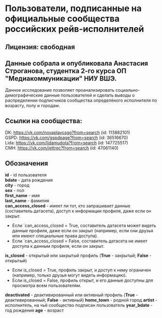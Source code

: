 ﻿# Пользователи, подписанные на официальные сообщества российских рейв-исполнителей  

## Лицензия: свободная  

## Данные собрала и опубликовала Анастасия Строганова, студентка 2-го курса ОП "Медиакоммуникации" НИУ ВШЭ.

Данное исследование позволяет проанализировать социально-демографические данные пользователей и сделать выводы о распределении подписчиков сообщества определёного исполнителя по возрасту, полу и городам.

## Ссылки на сообщества:  
DK: https://vk.com/novaplaycsgo?from=search (id: 113882101)  
GSPD: https://vk.com/gspdpage?from=search (id: 36516670)  
Lida: https://vk.com/lidamudota?from=search (id: 147725517)  
CMH: https://vk.com/jettrec?from=search (id: 47061140)

## Обозначения  
**id** - id пользователя  
**bdate** - дата рождения  
**city** - город  
**sex** - пол  
**first_name** - имя  
**last_name** - фамилия  
**can_access_closed** - имеет ли тот, кто запрашивает данные (составитель датасета), доступ к информации профиля, даже если он закрыт.  
-   Если  `can_access_closed = True, составитель датасета может видеть данные профиля, даже если он закрыт (например, если они друзья или имеют специальные права доступа).
-   Если  `can_access_closed = False, составитель датасета не имеет доступа к данным профиля, если он закрыт.

**is_closed** - открытый или закрытый профиль (**True** - закрытый; **False** - открытый)
- Если is_closed = True, профиль закрыт, и доступ к нему ограничен (например, только друзья могут видеть информацию).
- Если is_closed = False, профиль открыт, и его данные доступны для просмотра всем пользователям.  

**deactivated** - деактивированный или активный профиль (**True** - деактивированный; **False** - активный)
**home_town** - родной город
**artist** - исполнитель, на чьё сообщество подписан пользователь
**year_bdate** - год рождения
**age** - возраст
